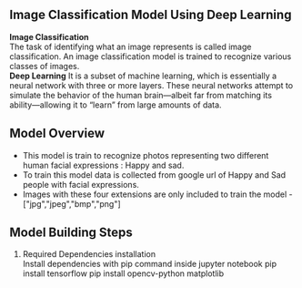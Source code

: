 ## Image Classification Model Using Deep Learning 
**Image Classification** <br>
The task of identifying what an image represents is called image classification. An image classification model is trained to recognize various classes of images. <br>
**Deep Learning**
It is a subset of machine learning, which is essentially a neural network with three or more layers. These neural networks attempt to simulate the behavior of the human brain—albeit far from matching its ability—allowing it to “learn” from large amounts of data.


## Model Overview
- This model is train to recognize photos representing two different human facial expressions : Happy and sad. <br>
- To train this model data is collected from google url of Happy and Sad people with facial expressions.
- Images  with these four extensions are only included to train the model - ["jpg","jpeg","bmp","png"]

## Model Building Steps
1. Required Dependencies installation <br>
   Install dependencies with pip command inside jupyter notebook
   pip install tensorflow
   pip install opencv-python matplotlib





